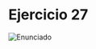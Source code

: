 # Ejercicio 27

![Enunciado](https://github.com/Lukas-De-Angelis-Riva/Estructura-Assembly/blob/master/Ejercicio27/Enunciado.JPG)